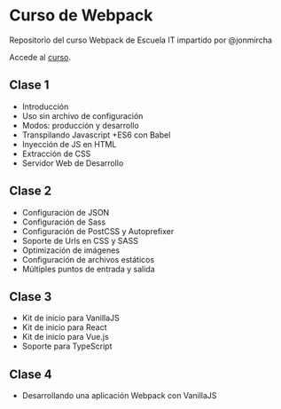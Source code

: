 # Curso de Webpack

Repositorio del curso Webpack de Escuela IT impartido por @jonmircha

Accede al [curso](https://escuela.it/cursos/curso-webpack).

## Clase 1

* Introducción
* Uso sin archivo de configuración
* Modos: producción y desarrollo
* Transpilando Javascript +ES6 con Babel
* Inyección de JS en HTML
* Extracción de CSS
* Servidor Web de Desarrollo

## Clase 2

* Configuración de JSON
* Configuración de Sass
* Configuración de PostCSS y Autoprefixer
* Soporte de Urls en CSS y SASS
* Optimización de imágenes
* Configuración de archivos estáticos
* Múltiples puntos de entrada y salida

## Clase 3

* Kit de inicio para VanillaJS
* Kit de inicio para React
* Kit de inicio para Vue.js
* Soporte  para TypeScript

## Clase 4

* Desarrollando una aplicación Webpack con VanillaJS
